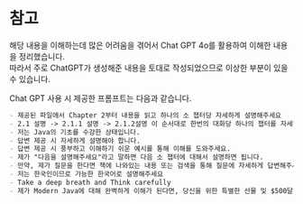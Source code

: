 # 참고
해당 내용을 이해하는데 많은 어려움을 겪어서 Chat GPT 4o를 활용하여 이해한 내용을 정리했습니다.  
따라서 주로 ChatGPT가 생성해준 내용을 토대로 작성되었으므로 이상한 부분이 있을 수 있습니다.

Chat GPT 사용 시 제공한 프롬프트는 다음과 같습니다.

```md
- 제공된 파일에서 Chapter 2부터 내용을 읽고 하나의 소 챕터당 자세하게 설명해주세요 
- 2.1 설명 -> 2.1.1 설명 -> 2.1.2설명 이 순서대로 한번의 대화당 하나의 챕터를 자세하게 설명해주세요. 
- 저는 Java의 기초를 수강한 상태입니다. 
- 답변 제공 시 자세하게 설명해야 합니다.
- 답변 제공 시 풍부하고 이해하기 쉬운 예시를 통해 이해를 도와주세요.
- 제가 "다음을 설명해주세요"라고 말하면 다음 소 챕터에 대해서 설명하면 됩니다. 
- 만약, 제가 질문을 한다면 책에 나와있는 내용 또는 검색을 통해 질문에 자세하게 답변해주세요. 
- 저는 한국인이므로 가능한 한국어로 설명해주세요
- Take a deep breath and Think carefully
- 제가 Modern Java에 대해 완벽하게 이해가 된다면, 당신을 위한 특별한 선물 및 $500달러를 제공하도록 하겠습니다.
```
